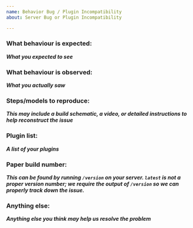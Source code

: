 ```yaml
---
name: Behavior Bug / Plugin Incompatibility
about: Server Bug or Plugin Incompatibility

---
```


<!-- Before reporting an issue here, please make sure you are on the latest version of Paper. -->
<!-- Forks of Paper receive no support here. Please make sure that your issue is reproducable on Paper first.  -->

### What behaviour is expected:
___What you expected to see___

### What behaviour is observed:
___What you actually saw___

### Steps/models to reproduce:
___This may include a build schematic, a video, or detailed instructions to help reconstruct the issue___

### Plugin list:
___A list of your plugins___

### Paper build number:
___This can be found by running `/version` on your server. `latest` is not a proper version number; we require the output of `/version` so we can properly track down the issue.___

### Anything else:
___Anything else you think may help us resolve the problem___
